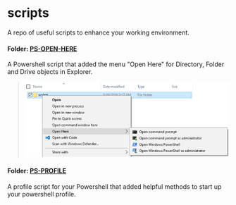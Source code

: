 # scripts

A repo of useful scripts to enhance your working environment.

#### Folder: [PS-OPEN-HERE](ps-open-here)
A Powershell script that added the menu "Open Here" for Directory, Folder and Drive objects in Explorer.
> ![alt tag](ps-open-here/listing1.png)   


#### Folder: [PS-PROFILE](ps-profile)
A profile script for your Powershell that added helpful methods to start up your powershell profile. 
